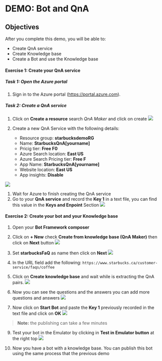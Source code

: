# DEMO: Bot and QnA

## Objectives

After you complete this demo, you will be able to:
- Create QnA service
- Create Knowledge base
- Create a Bot and use the Knowledge base

#### Exercise 1: Create your QnA service

##### Task 1: Open the Azure portal

1.  Sign in to the Azure portal (<https://portal.azure.com>).

##### Task 2: Create a QnA service

1. Click on **Create a resource** search *QnA Maker* and click on create
    ![](images/1.jpg)

2. Create a new QnA Service with the following details:
   - Resource group: **starbucksdemoRG**
   - Name: **StarbucksQnA[yourname]**
   - Pricig tier: **Free F0**
   - Azure Search location: **East US**
   - Azure Search Pricing tier: **Free F**
   - App Name: **StarbucksQnA[yourname]**
   - Website location: **East US**
   - App insights: **Disable**

![](images/2.jpg)

1. Wait for Azure to finish creating the QnA service
2. Go to your **QnA service** and record the **Key 1** in a text file, you can find this value in the **Keys and Enpoint** Section
    ![](images/3.jpg)

#### Exercise 2: Create your bot and your Knowledge base

1. Open your **Bot Framework composer**
2. Click on **+ New** check **Create from knowledge base (QnA Maker)** then click on **Next** button
   ![](images/4.jpg)

4. Set **starbucksFaQ** as name then click on **Next**
    ![](images/5.jpg)

5. In the URL field add the following:
   ``https://www.starbucks.ca/customer-service/faqs/coffee``
6. Click on **Create knowledge base** and wait while is extracting the QnA pairs.
    ![](images/6.jpg)

7. Now you can see the questions and the answers you can add more questions and answers
    ![](images/7.jpg)

8. Now click on **Start Bot** and paste the **Key 1** previously recorded in the text file and click on **OK**
    ![](images/8.jpg)

> **Note:** the publishing can take a few minutes

9. Test your bot in the Emulator by clicking in **Test in Emulator button** at the right top
    ![](images/9.jpg)

10. Now you have a bot with a knowledge base. You can publish this bot using the same process that the previous demo